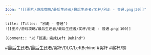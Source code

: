 ```yaml
---
Icon: "![[图片/游戏攻略/最后生还者/最后生还者/奖杯/別走 - 普通.png|30]]"
---
```

```ad-common-bronze-trophy
title: (Title:: "別走 - 普通")
![[图片/游戏攻略/最后生还者/最后生还者/奖杯/別走 - 普通.png|100]]

(Comment:: "以「普通」完成Left Behind")
```

#最后生还者/最后生还者/奖杯/DLC/LeftBehind #奖杯 #奖杯/铜

